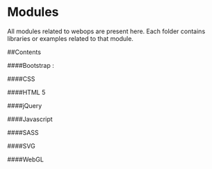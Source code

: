 Modules
=========

All modules related to webops are present here.
Each folder contains libraries or examples related to that module.

##Contents 

####Bootstrap : 

####CSS

####HTML 5

####jQuery

####Javascript

####SASS

####SVG

####WebGL
